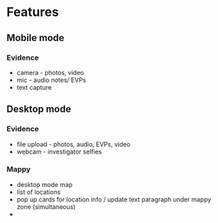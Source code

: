 
#  Features
## Mobile mode
### Evidence
- camera - photos, video
- mic - audio notes/ EVPs
- text capture
## Desktop mode
### Evidence
- file upload - photos, audio, EVPs, video
- webcam - investigator selfies
### Mappy 
- desktop mode map
- list of locations 
- pop up cards for location info / update text paragraph under mappy zone (simultaneous)
- 